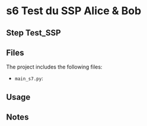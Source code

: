 # s6 Test du SSP Alice & Bob



## Step Test_SSP


## Files
The project includes the following files: 
- `main_s7.py`: 

## Usage


## Notes
